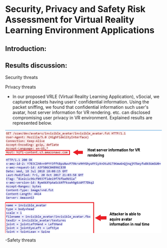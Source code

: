 #                        Security, Privacy and Safety Risk Assessment for Virtual Reality Learning Environment Applications

## Introduction:


## Results discussion:
Security threats


Privacy threats

- In our proposed VRLE (Virtual Reality Learning Application), vSocial, we captured packets having users' confidential information. Using the packet sniffing, we found that confidential information such user's avatar, host server information for VR rendering. etc. can disclosed compromising user privacy in VR environment. Explained results are represented below.
<img src="https://github.com/VR-SPS/Results/blob/master/packet_sniffing.PNG" align="center"/>


-Safety threats
